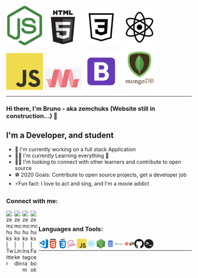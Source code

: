 

<img width='100px' src='img/node.png'></img>
<img width='100px' src='img/html.png'></img>
<img width='100px' src='img/css3.png'></img>
<img width='100px' src='img/reactjs.png'></img>
<img width='100px' src='img/javascript.png'></img>
<img width='100px' src='img/materialize.png'></img>
<img width='100px' src='img/bootstrap.png'></img>
<img width='100px' src='img/mongo.png'></img>



---

### Hi there, I'm Bruno - aka zemchuks (Website still in construction...)  👏 

## I'm a Developer, and student
- 👷 I'm currently working on a full stack Application
- 👩‍💻 I'm currently Learning everything 🤗
- 👯‍♀️ I'm looking to connect with other learners and contribute to open source
- ⚽ 2020 Goals: Contribute to open source projects, get a developer job
- ⚡Fun fact: I love to act and sing, and I'm a movie addict

### Connect with me:
[<img align="left" alt="zemchuks | Twitter" width="22px" src="https://cdn.jsdelivr.net/npm/simple-icons@v3/icons/twitter.svg" />][twitter]
[<img align="left" alt="zemchuks | LinkedIn" width="22px" src="https://cdn.jsdelivr.net/npm/simple-icons@v3/icons/linkedin.svg" />][linkedin]
[<img align="left" alt="zemchuks | Instagram" width="22px" src="https://cdn.jsdelivr.net/npm/simple-icons@v3/icons/instagram.svg" />][instagram]
[<img align="left" alt="zemchuks | Facebook" width="22px" src="https://cdn.jsdelivr.net/npm/simple-icons@v3/icons/facebook.svg" />][facebook]

<br />

### Languages and Tools:

[<img align="left" alt="Visual Studio Code" width="26px" src="https://raw.githubusercontent.com/github/explore/80688e429a7d4ef2fca1e82350fe8e3517d3494d/topics/visual-studio-code/visual-studio-code.png" />][githubRepos]
[<img align="left" alt="HTML5" width="26px" src="https://raw.githubusercontent.com/github/explore/80688e429a7d4ef2fca1e82350fe8e3517d3494d/topics/html/html.png" />][githubRepos]
[<img align="left" alt="CSS3" width="26px" src="https://raw.githubusercontent.com/github/explore/80688e429a7d4ef2fca1e82350fe8e3517d3494d/topics/css/css.png" />][githubRepos]
[<img align="left" alt="Sass" width="26px" src="https://raw.githubusercontent.com/github/explore/80688e429a7d4ef2fca1e82350fe8e3517d3494d/topics/sass/sass.png" />][githubRepos]
[<img align="left" alt="JavaScript" width="26px" src="https://raw.githubusercontent.com/github/explore/80688e429a7d4ef2fca1e82350fe8e3517d3494d/topics/javascript/javascript.png" />][githubRepos]
[<img align="left" alt="React" width="26px" src="https://raw.githubusercontent.com/github/explore/80688e429a7d4ef2fca1e82350fe8e3517d3494d/topics/react/react.png" />][githubRepos]
[<img align="left" alt="Node.js" width="26px" src="https://raw.githubusercontent.com/github/explore/80688e429a7d4ef2fca1e82350fe8e3517d3494d/topics/nodejs/nodejs.png" />][githubRepos]
[<img align="left" alt="SQL" width="26px" src="https://raw.githubusercontent.com/github/explore/80688e429a7d4ef2fca1e82350fe8e3517d3494d/topics/sql/sql.png" />][githubRepos]
[<img align="left" alt="MongoDB" width="26px" src="https://raw.githubusercontent.com/github/explore/80688e429a7d4ef2fca1e82350fe8e3517d3494d/topics/mongodb/mongodb.png" />][githubRepos]
[<img align="left" alt="Git" width="26px" src="https://raw.githubusercontent.com/github/explore/80688e429a7d4ef2fca1e82350fe8e3517d3494d/topics/git/git.png" />][githubRepos]
[<img align="left" alt="GitHub" width="26px" src="https://raw.githubusercontent.com/github/explore/78df643247d429f6cc873026c0622819ad797942/topics/github/github.png" />][githubRepos]
[<img align="left" alt="HTML5" width="26px" src="https://raw.githubusercontent.com/github/explore/80688e429a7d4ef2fca1e82350fe8e3517d3494d/topics/terminal/terminal.png" />][githubRepos]

<br />

<!-- [![Top Langs](https://github-readme-stats.vercel.app/api/top-langs/?username=zemchuks&hide=html)](https://github.com/zemchuks/note-manager) -->


---
[githubRepos]: https://github.com/zemchuks
[twitter]: https://twitter.com/bruno_austane
[instagram]: https://instagram.com/bruno_austine
[linkedin]: https://www.linkedin.com/in/bruno-ezemba-0bb302170/
[facebook]: https://facebook.com/brunoEzemba.austin